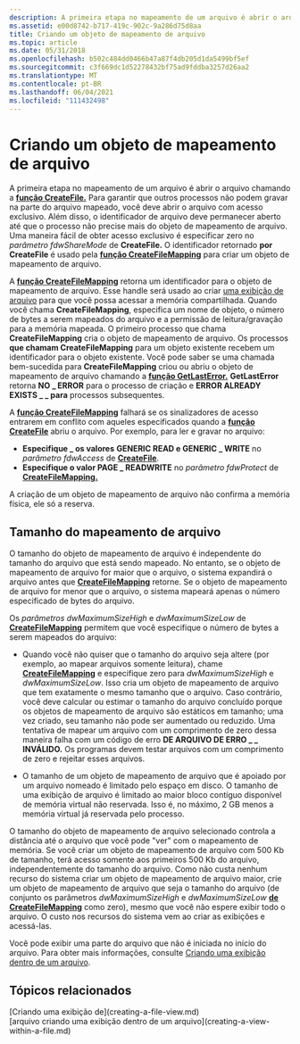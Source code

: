 ```yaml
---
description: A primeira etapa no mapeamento de um arquivo é abrir o arquivo chamando a função CreateFile.
ms.assetid: e00d8742-b717-419c-902c-9a286d75d8aa
title: Criando um objeto de mapeamento de arquivo
ms.topic: article
ms.date: 05/31/2018
ms.openlocfilehash: b502c484dd0466b47a87f4db205d1da5499bf5ef
ms.sourcegitcommit: c3f669dc1d52278432bf75ad9fddba3257d26aa2
ms.translationtype: MT
ms.contentlocale: pt-BR
ms.lasthandoff: 06/04/2021
ms.locfileid: "111432498"
---
```

# <a name="creating-a-file-mapping-object"></a>Criando um objeto de mapeamento de arquivo

A primeira etapa no mapeamento de um arquivo é abrir o arquivo chamando a [**função CreateFile.**](/windows/win32/api/fileapi/nf-fileapi-createfilea) Para garantir que outros processos não podem gravar na parte do arquivo mapeado, você deve abrir o arquivo com acesso exclusivo. Além disso, o identificador de arquivo deve permanecer aberto até que o processo não precise mais do objeto de mapeamento de arquivo. Uma maneira fácil de obter acesso exclusivo é especificar zero no *parâmetro fdwShareMode* de **CreateFile.** O identificador retornado **por CreateFile** é usado pela [**função CreateFileMapping**](/windows/desktop/api/WinBase/nf-winbase-createfilemappinga) para criar um objeto de mapeamento de arquivo.

A [**função CreateFileMapping**](/windows/desktop/api/WinBase/nf-winbase-createfilemappinga) retorna um identificador para o objeto de mapeamento de arquivo. Esse handle será usado ao criar [uma exibição de arquivo](creating-a-file-view.md) para que você possa acessar a memória compartilhada. Quando você chama **CreateFileMapping**, especifica um nome de objeto, o número de bytes a serem mapeados do arquivo e a permissão de leitura/gravação para a memória mapeada. O primeiro processo que chama **CreateFileMapping** cria o objeto de mapeamento de arquivo. Os processos **que chamam CreateFileMapping** para um objeto existente recebem um identificador para o objeto existente. Você pode saber se uma chamada bem-sucedida para **CreateFileMapping** criou ou abriu o objeto de mapeamento de arquivo chamando a [**função GetLastError.**](/windows/win32/api/errhandlingapi/nf-errhandlingapi-getlasterror) **GetLastError** retorna **NO \_ ERROR** para o processo de criação e **ERROR ALREADY EXISTS \_ \_ para** processos subsequentes.

A [**função CreateFileMapping**](/windows/desktop/api/WinBase/nf-winbase-createfilemappinga) falhará se os sinalizadores de acesso entrarem em conflito com aqueles especificados quando a [**função CreateFile**](/windows/win32/api/fileapi/nf-fileapi-createfilea) abriu o arquivo. Por exemplo, para ler e gravar no arquivo:

-   **Especifique \_ os valores** **GENERIC READ e GENERIC \_ WRITE** no *parâmetro fdwAccess* de [**CreateFile**](/windows/win32/api/fileapi/nf-fileapi-createfilea).
-   **Especifique o valor PAGE \_ READWRITE** no *parâmetro fdwProtect* de [**CreateFileMapping.**](/windows/desktop/api/WinBase/nf-winbase-createfilemappinga)

A criação de um objeto de mapeamento de arquivo não confirma a memória física, ele só a reserva.

## <a name="file-mapping-size"></a>Tamanho do mapeamento de arquivo

O tamanho do objeto de mapeamento de arquivo é independente do tamanho do arquivo que está sendo mapeado. No entanto, se o objeto de mapeamento de arquivo for maior que o arquivo, o sistema expandirá o arquivo antes que [**CreateFileMapping**](/windows/desktop/api/WinBase/nf-winbase-createfilemappinga) retorne. Se o objeto de mapeamento de arquivo for menor que o arquivo, o sistema mapeará apenas o número especificado de bytes do arquivo.

Os *parâmetros dwMaximumSizeHigh* e *dwMaximumSizeLow* de [**CreateFileMapping**](/windows/desktop/api/WinBase/nf-winbase-createfilemappinga) permitem que você especifique o número de bytes a serem mapeados do arquivo:

-   Quando você não quiser que o tamanho do arquivo seja altere (por exemplo, ao mapear arquivos somente leitura), chame [**CreateFileMapping**](/windows/desktop/api/WinBase/nf-winbase-createfilemappinga) e especifique zero para *dwMaximumSizeHigh* e *dwMaximumSizeLow*. Isso cria um objeto de mapeamento de arquivo que tem exatamente o mesmo tamanho que o arquivo. Caso contrário, você deve calcular ou estimar o tamanho do arquivo concluído porque os objetos de mapeamento de arquivo são estáticos em tamanho; uma vez criado, seu tamanho não pode ser aumentado ou reduzido. Uma tentativa de mapear um arquivo com um comprimento de zero dessa maneira falha com um código de erro **DE ARQUIVO DE ERRO \_ \_ INVÁLIDO.** Os programas devem testar arquivos com um comprimento de zero e rejeitar esses arquivos.

-   O tamanho de um objeto de mapeamento de arquivo que é apoiado por um arquivo nomeado é limitado pelo espaço em disco. O tamanho de uma exibição de arquivo é limitado ao maior bloco contíguo disponível de memória virtual não reservada. Isso é, no máximo, 2 GB menos a memória virtual já reservada pelo processo.

O tamanho do objeto de mapeamento de arquivo selecionado controla a distância até o arquivo que você pode "ver" com o mapeamento de memória. Se você criar um objeto de mapeamento de arquivo com 500 Kb de tamanho, terá acesso somente aos primeiros 500 Kb do arquivo, independentemente do tamanho do arquivo. Como não custa nenhum recurso do sistema criar um objeto de mapeamento de arquivo maior, crie um objeto de mapeamento de arquivo que seja o tamanho do arquivo (de conjunto os parâmetros *dwMaximumSizeHigh* e *dwMaximumSizeLow* [**de CreateFileMapping**](/windows/desktop/api/WinBase/nf-winbase-createfilemappinga) como zero), mesmo que você não espere exibir todo o arquivo. O custo nos recursos do sistema vem ao criar as exibições e acessá-las.

Você pode exibir uma parte do arquivo que não é iniciada no início do arquivo. Para obter mais informações, consulte [Criando uma exibição dentro de um arquivo](creating-a-view-within-a-file.md).

## <a name="related-topics"></a>Tópicos relacionados

<dl> <dt>
[Criando uma exibição de](creating-a-file-view.md)
</dt> <dt> 
[arquivo criando uma exibição dentro de um arquivo](creating-a-view-within-a-file.md)
</dt> </dl>


 
